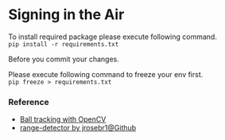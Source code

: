 # Signing in the Air

To install required package please execute following command.  
`pip install -r requirements.txt`

Before you commit your changes.  

Please execute following command to freeze your env first.  
`pip freeze > requirements.txt`

### Reference
* [Ball tracking with OpenCV](https://www.pyimagesearch.com/2015/09/14/ball-tracking-with-opencv/)
* [range-detector by jrosebr1@Github](https://github.com/jrosebr1/imutils/blob/master/bin/range-detector)